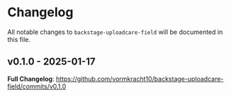 # Changelog

All notable changes to `backstage-uploadcare-field` will be documented in this file.

## v0.1.0 - 2025-01-17

**Full Changelog**: https://github.com/vormkracht10/backstage-uploadcare-field/commits/v0.1.0
